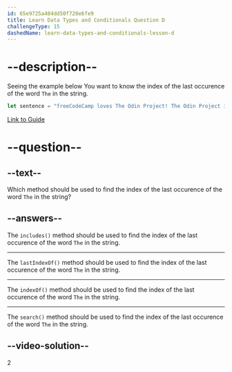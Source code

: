 ```yaml
---
id: 65e9725a484dd50f720e6fe9
title: Learn Data Types and Conditionals Question D
challengeType: 15
dashedName: learn-data-types-and-conditionals-lesson-d
---
```

# --description--

Seeing the example below You want to know the index of the last occurence of the word `The` in the string.

```javascript
let sentence = "freeCodeCamp loves The Odin Project! The Odin Project is great!";
```

<a href="https://www.freecodecamp.org/news/javascript-string-handbook" target="_blank"> Link to Guide </a>

# --question--

## --text--

Which method should be used to find the index of the last occurence of the word `The` in the string?

## --answers--

The `includes()` method should be used to find the index of the last occurence of the word `The` in the string.

---

The `lastIndexOf()` method should be used to find the index of the last occurence of the word `The` in the string.

---

The `indexOf()` method should be used to find the index of the last occurence of the word `The` in the string.

---

The `search()` method should be used to find the index of the last occurence of the word `The` in the string.

## --video-solution--

2
